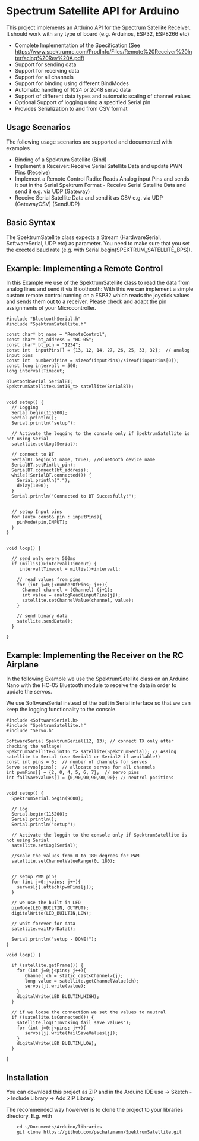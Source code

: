 # Spectrum Satellite API for Arduino

 This project implements an Arduino API for the Spectrum Satellite Receiver. It should work with any type of board (e.g. Arduinos, ESP32, ESP8266 etc)

 - Complete Implementation of the Specification (See https://www.spektrumrc.com/ProdInfo/Files/Remote%20Receiver%20Interfacing%20Rev%20A.pdf)
 - Support for sending data
 - Support for receiving data
 - Support for all channels
 - Support for binding using different BindModes
 - Automatic handling of 1024 or 2048 servo data
 - Support of different data types and automatic scaling of channel values 
 - Optional Support of logging using a specified Serial pin
 - Provides Serialization to and from CSV format

## Usage Scenarios
The following usage scenarios are supported and documented with examples
 - Binding of a Spektrum Satellite (Bind)
 - Implement a Receiver:  Receive Serial Satellite Data and update PWN Pins (Receive)
 - Implement a Remote Control Radio: Reads Analog input Pins and sends it out in the Serial Spektrum Format  - Receive Serial Satellite Data and send it e.g. via UDP (Gateway)
 - Receive Serial Satellite Data and send it as CSV e.g. via UDP (GatewayCSV)
(SendUDP)

## Basic Syntax
The SpektrumSatellite class expects a Stream (HardwareSerial, SoftwareSerial, UDP etc) as parameter.  You need to make sure that you set the exected baud rate (e.g. with Serial.begin(SPEKTRUM_SATELLITE_BPS)). 


## Example: Implementing a Remote Control

In this Example we use of the SpektrumSatellite class to read the data from analog lines and send it via Bloothooth: With this we can implement a simple custom remote control running on a ESP32 which reads the joystick values and sends them out to a receiver.
Please check and adapt the pin assignments of your Microcontroller.
  
```
#include "BluetoothSerial.h"
#include "SpektrumSatellite.h"

const char* bt_name = "RemoteControl";
const char* bt_address = "HC-05";
const char* bt_pin = "1234";
const int  inputPins[] = {13, 12, 14, 27, 26, 25, 33, 32};  // analog input pins 
const int  numberOfPins = sizeof(inputPins)/sizeof(inputPins[0]);
const long intervall = 500;
long intervallTimeout;

BluetoothSerial SerialBT;
SpektrumSatellite<uint16_t> satellite(SerialBT);


void setup() {
  // Logging
  Serial.begin(115200);
  Serial.println();
  Serial.println("setup");

  // Activate the logging to the console only if SpektrumSatellite is not using Serial
  satellite.setLog(Serial);

  // connect to BT
  SerialBT.begin(bt_name, true); //Bluetooth device name
  SerialBT.setPin(bt_pin);
  SerialBT.connect(bt_address);
  while(!SerialBT.connected()) {
    Serial.println(".");
    delay(1000);
  }
  Serial.println("Connected to BT Succesfully!");

  
  // setup Input pins
  for (auto const& pin : inputPins){
    pinMode(pin,INPUT);
  }
}


void loop() {
  
  // send only every 500ms
  if (millis()>intervallTimeout) {
     intervallTimeout = millis()+intervall;

    // read values from pins
    for (int j=0;j<numberOfPins; j++){
      Channel channel = (Channel) (j+1);
      int value = analogRead(inputPins[j]);
      satellite.setChannelValue(channel, value);
    }

    // send binary data
    satellite.sendData();
  } 
  
}

```
## Example: Implementing the Receiver on the RC Airplane

In the following Example we use the SpektrumSatellite class on an Arduino Nano with the HC-05 Bluetooth module to receive the  data in order to update the servos. 

We use SoftwareSerial instead of the built in Serial interface so that we can keep the logging functionality to the console.

```
#include <SoftwareSerial.h>
#include "SpektrumSatellite.h"
#include "Servo.h"

SoftwareSerial SpektrumSerial(12, 13); // connect TX only after checking the voltage!
SpektrumSatellite<uint16_t> satellite(SpektrumSerial); // Assing satellite to Serial (use Serial1 or Serial2 if available!)
const int pins = 6;  // number of channels for servos
Servo servos[pins];  // allocate servos for all channels
int pwmPins[] = {2, 0, 4, 5, 6, 7};  // servo pins 
int failSaveValues[] = {0,90,90,90,90,90}; // neutrol positions


void setup() {
  SpektrumSerial.begin(9600);

  // Log
  Serial.begin(115200);
  Serial.println();
  Serial.println("setup");

  // Activate the loggin to the console only if SpektrumSatellite is not using Serial
  satellite.setLog(Serial);

  //scale the values from 0 to 180 degrees for PWM
  satellite.setChannelValueRange(0, 180);

  
  // setup PWM pins
  for (int j=0;j<pins; j++){
    servos[j].attach(pwmPins[j]);
  }

  // we use the built in LED
  pinMode(LED_BUILTIN, OUTPUT);
  digitalWrite(LED_BUILTIN,LOW);

  // wait forever for data
  satellite.waitForData();

  Serial.println("setup - DONE!");
}

void loop() {
  
  if (satellite.getFrame()) {   
    for (int j=0;j<pins; j++){
       Channel ch = static_cast<Channel>(j);   
       long value = satellite.getChannelValue(ch);
       servos[j].write(value);
    }        
    digitalWrite(LED_BUILTIN,HIGH);
  } 

  // if we loose the connection we set the values to neutral 
  if (!satellite.isConnected()) {
    satellite.log("Invoking fail save values");   
    for (int j=0;j<pins; j++){
       servos[j].write(failSaveValues[j]);
    }        
    digitalWrite(LED_BUILTIN,LOW);
  }
  
}

```


## Installation
You can download this project as ZIP and in the Arduino IDE use -> Sketch -> Include Library -> Add ZIP Library. 

The recommended way howerver is to clone the project to your libraries directory. E.g. with

```
    cd ~/Documents/Arduino/libraries
    git clone https://github.com/pschatzmann/SpektrumSatellite.git
```
